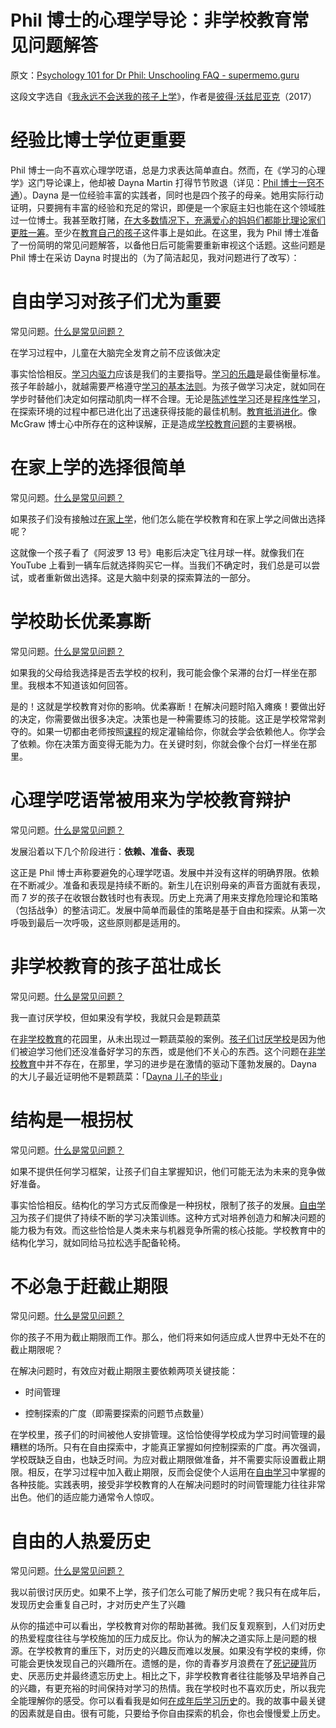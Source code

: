 # Phil 博士的心理学导论：非学校教育常见问题解答

原文：[Psychology 101 for Dr Phil: Unschooling FAQ - supermemo.guru](https://supermemo.guru/wiki/Psychology_101_for_Dr_Phil:_Unschooling_FAQ)

这段文字选自《[我永远不会送我的孩子上学](https://supermemo.guru/wiki/Problem_of_Schooling)》，作者是[彼得·沃兹尼亚克](https://supermemo.guru/wiki/Piotr_Wozniak)（2017）

# 经验比博士学位更重要

Phil 博士一向不喜欢心理学呓语，总是力求表达简单直白。然而，在《学习的心理学》这门导论课上，他却被 Dayna Martin 打得节节败退（详见：[Phil 博士一窍不通](https://supermemo.guru/wiki/Dr_Phil_got_no_clue)）。Dayna 是一位经验丰富的实践者，同时也是四个孩子的母亲。她用实际行动证明，只要拥有丰富的经验和充足的常识，即便是一个家庭主妇也能在这个领域胜过一位博士。我甚至敢打赌，[在大多数情况下，充满爱心的妈妈们都能比理论家们更胜一筹](https://www.youtube.com/watch?v=MW_oU-wkFy8)。至少在[教育自己的孩子](http://daynamartin.com/unschooling-blog/2483/)这件事上是如此。在这里，我为 Phil 博士准备了一份简明的常见问题解答，以备他日后可能需要重新审视这个话题。这些问题是 Phil 博士在采访 Dayna 时提出的（为了简洁起见，我对问题进行了改写）：

# 自由学习对孩子们尤为重要

常见问题。[什么是常见问题？](https://supermemo.guru/wiki/What_are_FAQs%3F)

在学习过程中，儿童在大脑完全发育之前不应该做决定

事实恰恰相反。[学习内驱力](https://supermemo.guru/wiki/Learn_drive)应该是我们的主要指导。[学习的乐趣](https://supermemo.guru/wiki/Pleasure_of_learning)是最佳衡量标准。孩子年龄越小，就越需要严格遵守[学习的基本法则](https://supermemo.guru/wiki/Fundamental_law_of_learning)。为孩子做学习决定，就如同在学步时替他们决定如何摆动肌肉一样不合理。无论是[陈述性学习](https://supermemo.guru/wiki/Declarative_learning)还是[程序性学习](https://supermemo.guru/wiki/Procedural_learning)，在探索环境的过程中都已进化出了迅速获得技能的最佳机制。[教育抵消进化](https://supermemo.guru/wiki/Education_counteracts_evolution)。像 McGraw 博士心中所存在的这种误解，正是造成[学校教育问题](https://supermemo.guru/wiki/Problem_of_schooling)的主要祸根。

# 在家上学的选择很简单

常见问题。[什么是常见问题？](https://supermemo.guru/wiki/What_are_FAQs%3F)

如果孩子们没有接触过[在家上学](https://supermemo.guru/wiki/Homeschool)，他们怎么能在学校教育和在家上学之间做出选择呢？

这就像一个孩子看了《阿波罗 13 号》电影后决定飞往月球一样。就像我们在 YouTube 上看到一辆车后就选择购买它一样。当我们不确定时，我们总是可以尝试，或者重新做出选择。这是大脑中刻录的探索算法的一部分。

# 学校助长优柔寡断

常见问题。[什么是常见问题？](https://supermemo.guru/wiki/What_are_FAQs%3F)

如果我的父母给我选择是否去学校的权利，我可能会像个呆滞的台灯一样坐在那里。我根本不知道该如何回答。

是的！这就是学校教育对你的影响。优柔寡断！在解决问题时陷入瘫痪！要做出好的决定，你需要做出很多决定。决策也是一种需要练习的技能。这正是学校常常剥夺的。如果一切都由老师按照[课程](https://supermemo.guru/wiki/Curriculum)的规定灌输给你，你就会学会依赖他人。你学会了依赖。你在决策方面变得无能为力。在关键时刻，你就会像个台灯一样坐在那里。

# 心理学呓语常被用来为学校教育辩护

常见问题。[什么是常见问题？](https://supermemo.guru/wiki/What_are_FAQs%3F)

发展沿着以下几个阶段进行：**依赖、准备、表现**

这正是 Phil 博士声称要避免的心理学呓语。发展中并没有这样的明确界限。依赖在不断减少。准备和表现是持续不断的。新生儿在识别母亲的声音方面就有表现，而 7 岁的孩子在收银台数钱时也有表现。历史上充满了用来支撑危险理论和策略（包括战争）的整洁词汇。发展中简单而最佳的策略是基于自由和探索。从第一次呼吸到最后一次呼吸，这些原则都是适用的。

# 非学校教育的孩子茁壮成长

常见问题。[什么是常见问题？](https://supermemo.guru/wiki/What_are_FAQs%3F)

我一直讨厌学校，但如果没有学校，我就只会是颗蔬菜

在[非学校教育](https://supermemo.guru/wiki/Unschooling)的花园里，从未出现过一颗蔬菜般的案例。[孩子们讨厌学校](https://supermemo.guru/wiki/Why_do_students_hate_school%3F)是因为他们被迫学习他们还没准备好学习的东西，或是他们不关心的东西。这个问题在[非学校教育](https://supermemo.guru/wiki/Unschooling)中并不存在，在那里，学习的进步是在激情的驱动下蓬勃发展的。Dayna 的大儿子最近证明他不是颗蔬菜：「[Dayna 儿子的毕业](http://daynamartin.com/unschooling-blog/2483/)」

# 结构是一根拐杖

常见问题。[什么是常见问题？](https://supermemo.guru/wiki/What_are_FAQs%3F)

如果不提供任何学习框架，让孩子们自主掌握知识，他们可能无法为未来的竞争做好准备。

事实恰恰相反。结构化的学习方式反而像是一种拐杖，限制了孩子的发展。[自由学习](https://supermemo.guru/wiki/Free_learning)为孩子们提供了持续不断的学习决策训练。这种方式对培养创造力和解决问题的能力极为有效。而这些恰恰是人类未来与机器竞争所需的核心技能。学校教育中的结构化学习，就如同给马拉松选手配备轮椅。

# 不必急于赶截止期限

常见问题。[什么是常见问题？](https://supermemo.guru/wiki/What_are_FAQs%3F)

你的孩子不用为截止期限而工作。那么，他们将来如何适应成人世界中无处不在的截止期限呢？

在解决问题时，有效应对截止期限主要依赖两项关键技能：

- 时间管理

- 控制探索的广度（即需要探索的问题节点数量）

在学校里，孩子们的时间被他人安排管理。这恰恰使得学校成为学习时间管理的最糟糕的场所。只有在自由探索中，才能真正掌握如何控制探索的广度。再次强调，学校既缺乏自由，也缺乏时间。为应对截止期限做准备，并不需要实际设置截止期限。相反，在学习过程中加入截止期限，反而会促使个人运用在[自由学习](https://supermemo.guru/wiki/Free_learning)中掌握的各种技能。实践表明，接受非学校教育的人在解决问题时的时间管理能力往往非常出色。他们的适应能力通常令人惊叹。

# 自由的人热爱历史

常见问题。[什么是常见问题？](https://supermemo.guru/wiki/What_are_FAQs%3F)

我以前很讨厌历史。如果不上学，孩子们怎么可能了解历史呢？我只有在成年后，发现历史会重复自己时，才对历史产生了兴趣

从你的描述中可以看出，学校教育对你的帮助甚微。我们反复观察到，人们对历史的热爱程度往往与学校施加的压力成反比。你认为的解决之道实际上是问题的根源。在学校教育的重压下，对历史的兴趣反而难以发展。如果没有学校的束缚，你可能会更快发现自己的兴趣所在。遗憾的是，你的青春岁月浪费在了[死记硬背](https://supermemo.guru/wiki/Cramming)历史、厌恶历史并最终遗忘历史上。相比之下，非学校教育者往往能够及早培养自己的兴趣，有更充裕的时间保持对学习的热情。我在学校时也不喜欢历史，所以我完全能理解你的感受。你可以看看我是如何[在成年后学习历史](https://supermemo.guru/wiki/Learning_history:_school_vs._self-directed_learning)的。我的故事中最关键的因素就是自由。很有可能，只要给予你自由探索的机会，你也会慢慢爱上历史。